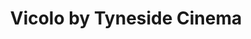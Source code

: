 ---
title: "Vicolo by Tyneside Cinema"
altTitle: "Vicolo"
content:
  abstract: "Whether you’re looking for a strong coffee in the morning, a light bite in the afternoon, or somewhere to enjoy cocktails with friends in the evening we cover all your needs at Vicolo."
rating: 4.72
type: 'cafe'
locationId: 'newcastle-upon-tyne'
geolocation:
  latitude: 54.97406580199318
  longitude: -1.6117406867421402
amenities:
  - title: "Unique Decor"
    unique: true
  - title: "Outdoor Sitting"
    unique: true
  - title: "Speciality Coffee"
  - title: "Wheelchair-accessible"
  - title: "Indoor Sitting"
openingsTimes:
  - day: 'Monday'
    from: '9:00'
    to: '22:00'
  - day: 'Tuesday'
    from: '9:00'
    to: '22:00'
  - day: 'Wednesday'
    from: '9:00'
    to: '22:00'
  - day: 'Thursday'
    from: '9:00'
    to: '22:00'
  - day: 'Friday'
    from: '9:00'
    to: '22:00'
  - day: 'Saturday'
    from: '9:00'
    to: '22:00'
  - day: 'Sunday'
    from: '9:00'
    to: '21:00'
address: "Tyneside Cinema, 10 Pilgrim St, Newcastle upon Tyne NE1 6QG"
contact:
  telephone: "01912275519"
  website: "https://tynesidecinema.co.uk/food-drink/vicolo-by-tyneside-cinema/"
images:
  thumbnail: 
    src: '/images/cafes/fallback.jpeg'
    alt: 'Cafe Fallback Image'
  gallery:
    - src: '/images/cafes/fallback.jpeg'
      alt: 'Cafe Fallback Image'
    - src: '/images/cafes/fallback.jpeg'
      alt: 'Cafe Fallback Image'
    - src: '/images/cafes/fallback.jpeg'
      alt: 'Cafe Fallback Image'
    - src: '/images/cafes/fallback.jpeg'
      alt: 'Cafe Fallback Image'
    - src: '/images/cafes/fallback.jpeg'
      alt: 'Cafe Fallback Image'
    - src: '/images/cafes/fallback.jpeg'
      alt: 'Cafe Fallback Image'
    - src: '/images/cafes/fallback.jpeg'
      alt: 'Cafe Fallback Image'
    - src: '/images/cafes/fallback.jpeg'
      alt: 'Cafe Fallback Image'
    - src: '/images/cafes/fallback.jpeg'
      alt: 'Cafe Fallback Image'
    - src: '/images/cafes/fallback.jpeg'
      alt: 'Cafe Fallback Image'
head:
  title: "Vicolo by Tyneside Cinema : Cafés : Explore Cafés and Coffee Blends in Newcastle upon Tyne"
  meta:
    - name: 'keywords'
      content: 'café finder, coffee shop locator, café reviews, café events, café news, speciality coffee, café blog, coffee culture'
    - name: 'robots'
      content: 'index, follow'
    - name: 'author'
      content: 'Chris Prusakiewicz with ChatGPT'
    - name: 'copyright'
      content: '© 2023 The Coffee Detectives'
---